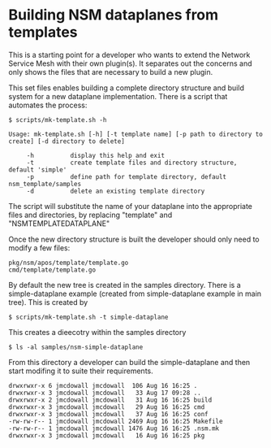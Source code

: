 # Building NSM dataplanes from templates

This is a starting point for a developer who wants to extend the Network Service Mesh with their own plugin(s). It separates out the concerns and only shows the files that are necessary to build a new plugin.

This set files enables building a complete directory structure and build system for a new dataplane implementation. There is a script that automates the process:

```
$ scripts/mk-template.sh -h
```

```
Usage: mk-template.sh [-h] [-t template name] [-p path to directory to create] [-d directory to delete]
 
     -h          display this help and exit
     -t          create template files and directory structure, default 'simple'
     -p          define path for template directory, default nsm_template/samples
     -d          delete an existing template directory

```

The script will substitute the name of your dataplane into the appropriate files and directories, by replacing "template" and "NSMTEMPLATEDATAPLANE"

Once the new directory structure is built the developer should only need to modify a few files:

```
pkg/nsm/apos/template/template.go
cmd/template/template.go
```

By default the new tree is created in the samples directory. There is a simple-dataplane example (created from simple-dataplane example in main tree). This is created by

```
$ scripts/mk-template.sh -t simple-dataplane
```
This creates a dieecotry within the samples directory

```
$ ls -al samples/nsm-simple-dataplane
```
From this directory a developer can build the simple-dataplane and then start modifing it to suite their requirements.
```
drwxrwxr-x 6 jmcdowall jmcdowall  106 Aug 16 16:25 .
drwxrwxr-x 3 jmcdowall jmcdowall   33 Aug 17 09:28 ..
drwxrwxr-x 2 jmcdowall jmcdowall   31 Aug 16 16:25 build
drwxrwxr-x 3 jmcdowall jmcdowall   29 Aug 16 16:25 cmd
drwxrwxr-x 3 jmcdowall jmcdowall   37 Aug 16 16:25 conf
-rw-rw-r-- 1 jmcdowall jmcdowall 2469 Aug 16 16:25 Makefile
-rw-rw-r-- 1 jmcdowall jmcdowall 1476 Aug 16 16:25 .nsm.mk
drwxrwxr-x 3 jmcdowall jmcdowall   16 Aug 16 16:25 pkg
```